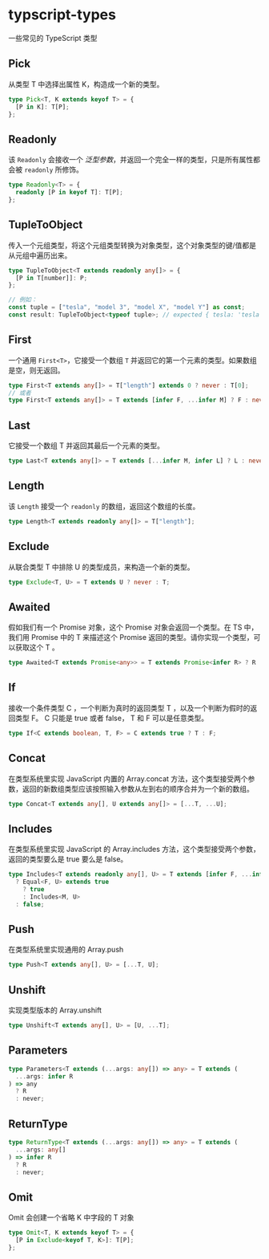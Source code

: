 # typscript-types

一些常见的 TypeScript 类型

## Pick

从类型 T 中选择出属性 K，构造成一个新的类型。

```ts
type Pick<T, K extends keyof T> = {
  [P in K]: T[P];
};
```

## Readonly

该 `Readonly` 会接收一个 _泛型参数_，并返回一个完全一样的类型，只是所有属性都会被 `readonly` 所修饰。

```ts
type Readonly<T> = {
  readonly [P in keyof T]: T[P];
};
```

## TupleToObject

传入一个元组类型，将这个元组类型转换为对象类型，这个对象类型的键/值都是从元组中遍历出来。

```ts
type TupleToObject<T extends readonly any[]> = {
  [P in T[number]]: P;
};

// 例如：
const tuple = ["tesla", "model 3", "model X", "model Y"] as const;
const result: TupleToObject<typeof tuple>; // expected { tesla: 'tesla', 'model 3': 'model 3', 'model X': 'model X', 'model Y': 'model Y'}
```

## First

一个通用 `First<T>`，它接受一个数组 `T` 并返回它的第一个元素的类型。如果数组是空，则无返回。

```ts
type First<T extends any[]> = T["length"] extends 0 ? never : T[0];
// 或者
type First<T extends any[]> = T extends [infer F, ...infer M] ? F : never;
```

## Last

它接受一个数组 T 并返回其最后一个元素的类型。

```ts
type Last<T extends any[]> = T extends [...infer M, infer L] ? L : never;
```

## Length

该 `Length` 接受一个 `readonly` 的数组，返回这个数组的长度。

```ts
type Length<T extends readonly any[]> = T["length"];
```

## Exclude

从联合类型 T 中排除 U 的类型成员，来构造一个新的类型。

```ts
type Exclude<T, U> = T extends U ? never : T;
```

## Awaited

假如我们有一个 Promise 对象，这个 Promise 对象会返回一个类型。在 TS 中，我们用 Promise 中的 T 来描述这个 Promise 返回的类型。请你实现一个类型，可以获取这个 T 。

```ts
type Awaited<T extends Promise<any>> = T extends Promise<infer R> ? R : never;
```

## If

接收一个条件类型 C ，一个判断为真时的返回类型 T ，以及一个判断为假时的返回类型 F。 C 只能是 true 或者 false， T 和 F 可以是任意类型。

```ts
type If<C extends boolean, T, F> = C extends true ? T : F;
```

## Concat

在类型系统里实现 JavaScript 内置的 Array.concat 方法，这个类型接受两个参数，返回的新数组类型应该按照输入参数从左到右的顺序合并为一个新的数组。

```ts
type Concat<T extends any[], U extends any[]> = [...T, ...U];
```

## Includes

在类型系统里实现 JavaScript 的 Array.includes 方法，这个类型接受两个参数，返回的类型要么是 true 要么是 false。

```ts
type Includes<T extends readonly any[], U> = T extends [infer F, ...infer M]
  ? Equal<F, U> extends true
    ? true
    : Includes<M, U>
  : false;
```

## Push

在类型系统里实现通用的 Array.push

```ts
type Push<T extends any[], U> = [...T, U];
```

## Unshift

实现类型版本的 Array.unshift

```ts
type Unshift<T extends any[], U> = [U, ...T];
```

## Parameters

```ts
type Parameters<T extends (...args: any[]) => any> = T extends (
  ...args: infer R
) => any
  ? R
  : never;
```

## ReturnType

```ts
type ReturnType<T extends (...args: any[]) => any> = T extends (
  ...args: any[]
) => infer R
  ? R
  : never;
```

## Omit

Omit 会创建一个省略 K 中字段的 T 对象

```ts
type Omit<T, K extends keyof T> = {
  [P in Exclude<keyof T, K>]: T[P];
};
```
